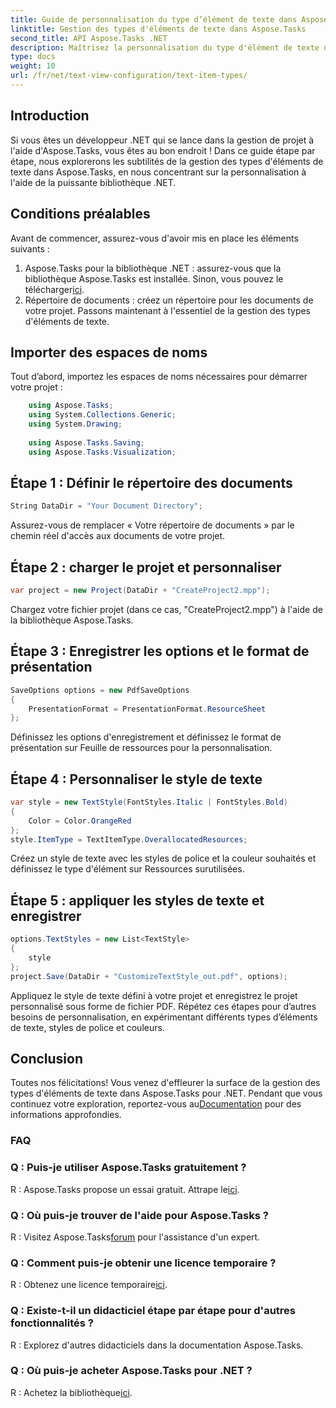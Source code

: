 ```yaml
---
title: Guide de personnalisation du type d’élément de texte dans Aspose.Tasks
linktitle: Gestion des types d'éléments de texte dans Aspose.Tasks
second_title: API Aspose.Tasks .NET
description: Maîtrisez la personnalisation du type d'élément de texte dans Aspose.Tasks pour .NET avec ce guide étape par étape. Élevez votre jeu de gestion de projet sans effort.
type: docs
weight: 10
url: /fr/net/text-view-configuration/text-item-types/
---
```

## Introduction
Si vous êtes un développeur .NET qui se lance dans la gestion de projet à l'aide d'Aspose.Tasks, vous êtes au bon endroit ! Dans ce guide étape par étape, nous explorerons les subtilités de la gestion des types d'éléments de texte dans Aspose.Tasks, en nous concentrant sur la personnalisation à l'aide de la puissante bibliothèque .NET.
## Conditions préalables
Avant de commencer, assurez-vous d'avoir mis en place les éléments suivants :
1. Aspose.Tasks pour la bibliothèque .NET : assurez-vous que la bibliothèque Aspose.Tasks est installée. Sinon, vous pouvez le télécharger[ici](https://releases.aspose.com/tasks/net/).
2. Répertoire de documents : créez un répertoire pour les documents de votre projet.
Passons maintenant à l'essentiel de la gestion des types d'éléments de texte.
## Importer des espaces de noms
Tout d’abord, importez les espaces de noms nécessaires pour démarrer votre projet :
```csharp
    using Aspose.Tasks;
    using System.Collections.Generic;
    using System.Drawing;
    
    using Aspose.Tasks.Saving;
    using Aspose.Tasks.Visualization;
```
## Étape 1 : Définir le répertoire des documents
```csharp
String DataDir = "Your Document Directory";
```
Assurez-vous de remplacer « Votre répertoire de documents » par le chemin réel d'accès aux documents de votre projet.
## Étape 2 : charger le projet et personnaliser
```csharp
var project = new Project(DataDir + "CreateProject2.mpp");
```
Chargez votre fichier projet (dans ce cas, "CreateProject2.mpp") à l'aide de la bibliothèque Aspose.Tasks.
## Étape 3 : Enregistrer les options et le format de présentation
```csharp
SaveOptions options = new PdfSaveOptions
{
    PresentationFormat = PresentationFormat.ResourceSheet
};
```
Définissez les options d'enregistrement et définissez le format de présentation sur Feuille de ressources pour la personnalisation.
## Étape 4 : Personnaliser le style de texte
```csharp
var style = new TextStyle(FontStyles.Italic | FontStyles.Bold)
{
    Color = Color.OrangeRed
};
style.ItemType = TextItemType.OverallocatedResources;
```
Créez un style de texte avec les styles de police et la couleur souhaités et définissez le type d'élément sur Ressources surutilisées.
## Étape 5 : appliquer les styles de texte et enregistrer
```csharp
options.TextStyles = new List<TextStyle>
{
    style
};
project.Save(DataDir + "CustomizeTextStyle_out.pdf", options);
```
Appliquez le style de texte défini à votre projet et enregistrez le projet personnalisé sous forme de fichier PDF.
Répétez ces étapes pour d’autres besoins de personnalisation, en expérimentant différents types d’éléments de texte, styles de police et couleurs.
## Conclusion
 Toutes nos félicitations! Vous venez d'effleurer la surface de la gestion des types d'éléments de texte dans Aspose.Tasks pour .NET. Pendant que vous continuez votre exploration, reportez-vous au[Documentation](https://reference.aspose.com/tasks/net/) pour des informations approfondies.
### FAQ
### Q : Puis-je utiliser Aspose.Tasks gratuitement ?
 R : Aspose.Tasks propose un essai gratuit. Attrape le[ici](https://releases.aspose.com/).
### Q : Où puis-je trouver de l'aide pour Aspose.Tasks ?
 R : Visitez Aspose.Tasks[forum](https://forum.aspose.com/c/tasks/15) pour l'assistance d'un expert.
### Q : Comment puis-je obtenir une licence temporaire ?
 R : Obtenez une licence temporaire[ici](https://purchase.aspose.com/temporary-license/).
### Q : Existe-t-il un didacticiel étape par étape pour d'autres fonctionnalités ?
R : Explorez d'autres didacticiels dans la documentation Aspose.Tasks.
### Q : Où puis-je acheter Aspose.Tasks pour .NET ?
 R : Achetez la bibliothèque[ici](https://purchase.aspose.com/buy).